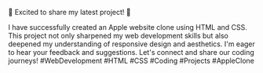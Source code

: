 🚀 Excited to share my latest project! 🚀

I have successfully created an Apple website clone using HTML and CSS. This project not only sharpened my web development skills but also deepened my understanding of responsive design and aesthetics. 
I'm eager to hear your feedback and suggestions. Let's connect and share our coding journeys!
#WebDevelopment #HTML #CSS #Coding #Projects #AppleClone
